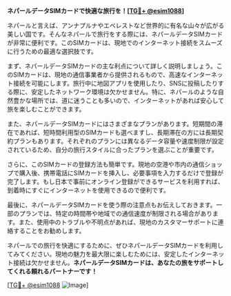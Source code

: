 **ネパールデータSIMカードで快適な旅行を！[[TG💪+ @esim1088](https://t.me/s/esim1088)]**

ネパールと言えば、アンナプルナやエベレストなど世界的に有名な山々が広がる美しい国です。そんなネパールで旅行をする際には、ネパールデータSIMカードが非常に便利です。このSIMカードは、現地でのインターネット接続をスムーズに行うための最適な選択肢です。

まず、ネパールデータSIMカードの主な利点について詳しく説明しましょう。このSIMカードは、現地の通信事業者から提供されるもので、高速なインターネット接続を可能にします。旅行中に地図アプリを使用したり、SNSに投稿したりする際に、安定したネットワーク環境は欠かせません。特に、ネパールのような自然豊かな場所では、道に迷うことも多いので、インターネットがあれば安心して旅を楽しむことができます。

また、ネパールデータSIMカードにはさまざまなプランがあります。短期間の滞在であれば、短時間利用型のSIMカードも選べますし、長期滞在の方には長期契約プランもあります。それぞれのプランには異なるデータ容量や速度制限が設定されているため、自分の旅行スタイルに合ったプランを選ぶことが重要です。

さらに、このSIMカードの登録方法も簡単です。現地の空港や市内の通信ショップで購入後、携帯電話にSIMカードを挿入し、必要事項を入力するだけで登録が完了します。もし日本で事前にオンライン登録ができるサービスを利用すれば、到着時にすぐにインターネットを使用できるので便利です。

最後に、ネパールデータSIMカードを使う際の注意点もお伝えしておきます。一部のプランでは、特定の時間帯や地域での通信速度が制限される場合があります。また、使用中のトラブルや不明点があれば、現地のカスタマーサポートに連絡することをお勧めします。

ネパールでの旅行を快適にするために、ぜひネパールデータSIMカードを利用してみてください。現地の魅力を最大限に楽しむためには、安定したインターネット接続は欠かせません。**ネパールデータSIMカードは、あなたの旅をサポートしてくれる頼れるパートナーです！**

[[TG💪+ @esim1088](https://t.me/s/esim1088) ![Image](https://i.postimg.cc/Y0z9fWf4/image.png)]